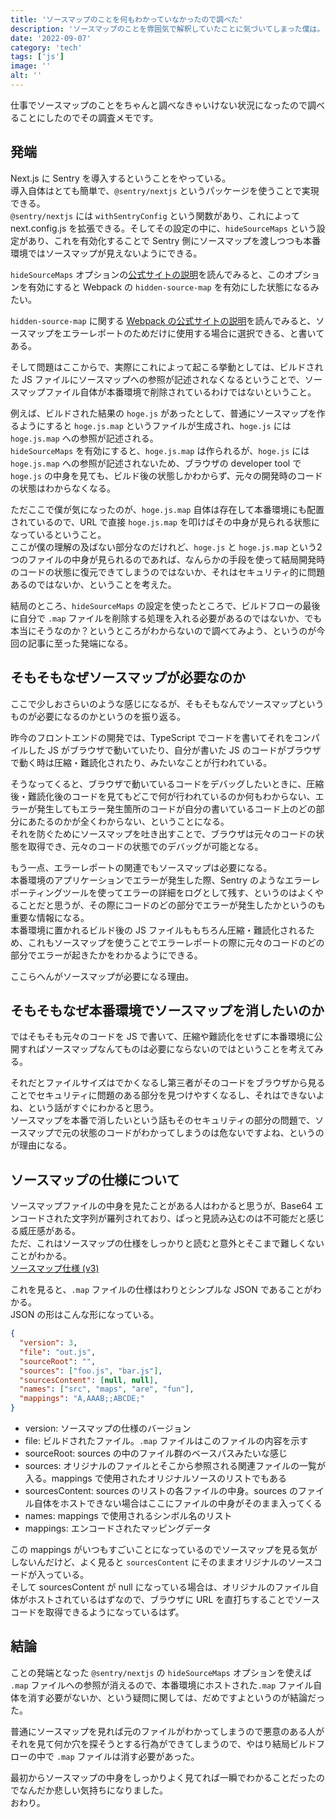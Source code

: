 ```yaml
---
title: 'ソースマップのことを何もわかっていなかったので調べた'
description: 'ソースマップのことを雰囲気で解釈していたことに気づいてしまった僕は。'
date: '2022-09-07'
category: 'tech'
tags: ['js']
image: ''
alt: ''
---
```


仕事でソースマップのことをちゃんと調べなきゃいけない状況になったので調べることにしたのでその調査メモです。

## 発端

Next.js に Sentry を導入するということをやっている。  
導入自体はとても簡単で、`@sentry/nextjs` というパッケージを使うことで実現できる。  
`@sentry/nextjs` には `withSentryConfig` という関数があり、これによって next.config.js を拡張できる。そしてその設定の中に、`hideSourceMaps` という設定があり、これを有効化することで Sentry 側にソースマップを渡しつつも本番環境ではソースマップが見えないようにできる。

`hideSourceMaps` オプションの[公式サイトの説明](https://docs.sentry.io/platforms/javascript/guides/nextjs/manual-setup/#use-hidden-source-map)を読んでみると、このオプションを有効にすると Webpack の `hidden-source-map` を有効にした状態になるみたい。

`hidden-source-map` に関する [Webpack の公式サイトの説明](https://webpack.js.org/configuration/devtool/)を読んでみると、ソースマップをエラーレポートのためだけに使用する場合に選択できる、と書いてある。

そして問題はここからで、実際にこれによって起こる挙動としては、ビルドされた JS ファイルにソースマップへの参照が記述されなくなるということで、ソースマップファイル自体が本番環境で削除されているわけではないということ。

例えば、ビルドされた結果の `hoge.js` があったとして、普通にソースマップを作るようにすると `hoge.js.map` というファイルが生成され、`hoge.js` には `hoge.js.map` への参照が記述される。  
`hideSourceMaps` を有効にすると、`hoge.js.map` は作られるが、`hoge.js` には `hoge.js.map` への参照が記述されないため、ブラウザの developer tool で `hoge.js` の中身を見ても、ビルド後の状態しかわからず、元々の開発時のコードの状態はわからなくなる。

ただここで僕が気になったのが、`hoge.js.map` 自体は存在して本番環境にも配置されているので、URL で直接 `hoge.js.map` を叩けばその中身が見られる状態になっているということ。  
ここが僕の理解の及ばない部分なのだけれど、`hoge.js` と `hoge.js.map` という2つのファイルの中身が見られるのであれば、なんらかの手段を使って結局開発時のコードの状態に復元できてしまうのではないか、それはセキュリティ的に問題あるのではないか、ということを考えた。

結局のところ、`hideSourceMaps` の設定を使ったところで、ビルドフローの最後に自分で `.map` ファイルを削除する処理を入れる必要があるのではないか、でも本当にそうなのか？というところがわからないので調べてみよう、というのが今回の記事に至った発端になる。

## そもそもなぜソースマップが必要なのか

ここで少しおさらいのような感じになるが、そもそもなんでソースマップというものが必要になるのかというのを振り返る。

昨今のフロントエンドの開発では、TypeScript でコードを書いてそれをコンパイルした JS がブラウザで動いていたり、自分が書いた JS のコードがブラウザで動く時は圧縮・難読化されたり、みたいなことが行われている。

そうなってくると、ブラウザで動いているコードをデバッグしたいときに、圧縮後・難読化後のコードを見てもどこで何が行われているのか何もわからない、エラーが発生してもエラー発生箇所のコードが自分の書いているコード上のどの部分にあたるのかが全くわからない、ということになる。  
それを防ぐためにソースマップを吐き出すことで、ブラウザは元々のコードの状態を取得でき、元々のコードの状態でのデバッグが可能となる。

もう一点、エラーレポートの関連でもソースマップは必要になる。  
本番環境のアプリケーションでエラーが発生した際、Sentry のようなエラーレポーティングツールを使ってエラーの詳細をログとして残す、というのはよくやることだと思うが、その際にコードのどの部分でエラーが発生したかというのも重要な情報になる。  
本番環境に置かれるビルド後の JS ファイルももちろん圧縮・難読化されるため、これもソースマップを使うことでエラーレポートの際に元々のコードのどの部分でエラーが起きたかをわかるようにできる。

ここらへんがソースマップが必要になる理由。

## そもそもなぜ本番環境でソースマップを消したいのか

ではそもそも元々のコードを JS で書いて、圧縮や難読化をせずに本番環境に公開すればソースマップなんてものは必要にならないのではということを考えてみる。

それだとファイルサイズはでかくなるし第三者がそのコードをブラウザから見ることでセキュリティに問題のある部分を見つけやすくなるし、それはできないよね、という話がすぐにわかると思う。  
ソースマップを本番で消したいという話もそのセキュリティの部分の問題で、ソースマップで元の状態のコードがわかってしまうのは危ないですよね、というのが理由になる。

## ソースマップの仕様について

ソースマップファイルの中身を見たことがある人はわかると思うが、Base64 エンコードされた文字列が羅列されており、ぱっと見読み込むのは不可能だと感じる威圧感がある。  
ただ、これはソースマップの仕様をしっかりと読むと意外とそこまで難しくないことがわかる。  
[ソースマップ仕様 (v3)](https://docs.google.com/document/d/1U1RGAehQwRypUTovF1KRlpiOFze0b-_2gc6fAH0KY0k/edit#)

これを見ると、`.map` ファイルの仕様はわりとシンプルな JSON であることがわかる。  
JSON の形はこんな形になっている。

```json
{
  "version": 3,
  "file": "out.js",
  "sourceRoot": "",
  "sources": ["foo.js", "bar.js"],
  "sourcesContent": [null, null],
  "names": ["src", "maps", "are", "fun"],
  "mappings": "A,AAAB;;ABCDE;"
}
```

- version: ソースマップの仕様のバージョン
- file: ビルドされたファイル。`.map` ファイルはこのファイルの内容を示す
- sourceRoot: sources の中のファイル群のベースパスみたいな感じ
- sources: オリジナルのファイルとそこから参照される関連ファイルの一覧が入る。mappings で使用されたオリジナルソースのリストでもある
- sourcesContent: sources のリストの各ファイルの中身。sources のファイル自体をホストできない場合はここにファイルの中身がそのまま入ってくる
- names: mappings で使用されるシンボル名のリスト
- mappings: エンコードされたマッピングデータ

この mappings がいつもすごいことになっているのでソースマップを見る気がしないんだけど、よく見ると `sourcesContent` にそのままオリジナルのソースコードが入っている。  
そして sourcesContent が null になっている場合は、オリジナルのファイル自体がホストされているはずなので、ブラウザに URL を直打ちすることでソースコードを取得できるようになっているはず。

## 結論

ことの発端となった `@sentry/nextjs` の `hideSourceMaps` オプションを使えば `.map` ファイルへの参照が消えるので、本番環境にホストされた`.map` ファイル自体を消す必要がないか、という疑問に関しては、だめですよというのが結論だった。

普通にソースマップを見れば元のファイルがわかってしまうので悪意のある人がそれを見て何か穴を探そうとする行為ができてしまうので、やはり結局ビルドフローの中で `.map` ファイルは消す必要があった。

最初からソースマップの中身をしっかりよく見てれば一瞬でわかることだったのでなんだか悲しい気持ちになりました。  
おわり。
